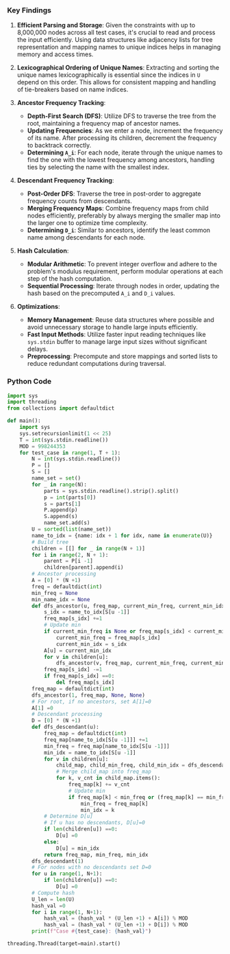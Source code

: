 ### Key Findings

1. **Efficient Parsing and Storage**: Given the constraints with up to 8,000,000 nodes across all test cases, it's crucial to read and process the input efficiently. Using data structures like adjacency lists for tree representation and mapping names to unique indices helps in managing memory and access times.

2. **Lexicographical Ordering of Unique Names**: Extracting and sorting the unique names lexicographically is essential since the indices in `U` depend on this order. This allows for consistent mapping and handling of tie-breakers based on name indices.

3. **Ancestor Frequency Tracking**:
   - **Depth-First Search (DFS)**: Utilize DFS to traverse the tree from the root, maintaining a frequency map of ancestor names.
   - **Updating Frequencies**: As we enter a node, increment the frequency of its name. After processing its children, decrement the frequency to backtrack correctly.
   - **Determining `A_i`**: For each node, iterate through the unique names to find the one with the lowest frequency among ancestors, handling ties by selecting the name with the smallest index.

4. **Descendant Frequency Tracking**:
   - **Post-Order DFS**: Traverse the tree in post-order to aggregate frequency counts from descendants.
   - **Merging Frequency Maps**: Combine frequency maps from child nodes efficiently, preferably by always merging the smaller map into the larger one to optimize time complexity.
   - **Determining `D_i`**: Similar to ancestors, identify the least common name among descendants for each node.

5. **Hash Calculation**:
   - **Modular Arithmetic**: To prevent integer overflow and adhere to the problem's modulus requirement, perform modular operations at each step of the hash computation.
   - **Sequential Processing**: Iterate through nodes in order, updating the hash based on the precomputed `A_i` and `D_i` values.

6. **Optimizations**:
   - **Memory Management**: Reuse data structures where possible and avoid unnecessary storage to handle large inputs efficiently.
   - **Fast Input Methods**: Utilize faster input reading techniques like `sys.stdin` buffer to manage large input sizes without significant delays.
   - **Preprocessing**: Precompute and store mappings and sorted lists to reduce redundant computations during traversal.

### Python Code

```python
import sys
import threading
from collections import defaultdict

def main():
    import sys
    sys.setrecursionlimit(1 << 25)
    T = int(sys.stdin.readline())
    MOD = 998244353
    for test_case in range(1, T + 1):
        N = int(sys.stdin.readline())
        P = []
        S = []
        name_set = set()
        for _ in range(N):
            parts = sys.stdin.readline().strip().split()
            p = int(parts[0])
            s = parts[1]
            P.append(p)
            S.append(s)
            name_set.add(s)
        U = sorted(list(name_set))
        name_to_idx = {name: idx + 1 for idx, name in enumerate(U)}
        # Build tree
        children = [[] for _ in range(N + 1)]
        for i in range(2, N + 1):
            parent = P[i -1]
            children[parent].append(i)
        # Ancestor processing
        A = [0] * (N +1)
        freq = defaultdict(int)
        min_freq = None
        min_name_idx = None
        def dfs_ancestor(u, freq_map, current_min_freq, current_min_idx):
            s_idx = name_to_idx[S[u -1]]
            freq_map[s_idx] +=1
            # Update min
            if current_min_freq is None or freq_map[s_idx] < current_min_freq or (freq_map[s_idx] == current_min_freq and s_idx < current_min_idx):
                current_min_freq = freq_map[s_idx]
                current_min_idx = s_idx
            A[u] = current_min_idx
            for v in children[u]:
                dfs_ancestor(v, freq_map, current_min_freq, current_min_idx)
            freq_map[s_idx] -=1
            if freq_map[s_idx] ==0:
                del freq_map[s_idx]
        freq_map = defaultdict(int)
        dfs_ancestor(1, freq_map, None, None)
        # For root, if no ancestors, set A[1]=0
        A[1] =0
        # Descendant processing
        D = [0] * (N +1)
        def dfs_descendant(u):
            freq_map = defaultdict(int)
            freq_map[name_to_idx[S[u -1]]] +=1
            min_freq = freq_map[name_to_idx[S[u -1]]]
            min_idx = name_to_idx[S[u -1]]
            for v in children[u]:
                child_map, child_min_freq, child_min_idx = dfs_descendant(v)
                # Merge child_map into freq_map
                for k, v_cnt in child_map.items():
                    freq_map[k] += v_cnt
                    # Update min
                    if freq_map[k] < min_freq or (freq_map[k] == min_freq and k < min_idx):
                        min_freq = freq_map[k]
                        min_idx = k
            # Determine D[u]
            # If u has no descendants, D[u]=0
            if len(children[u]) ==0:
                D[u] =0
            else:
                D[u] = min_idx
            return freq_map, min_freq, min_idx
        dfs_descendant(1)
        # For nodes with no descendants set D=0
        for u in range(1, N+1):
            if len(children[u]) ==0:
                D[u] =0
        # Compute hash
        U_len = len(U)
        hash_val =0
        for i in range(1, N+1):
            hash_val = (hash_val * (U_len +1) + A[i]) % MOD
            hash_val = (hash_val * (U_len +1) + D[i]) % MOD
        print(f"Case #{test_case}: {hash_val}")

threading.Thread(target=main).start()
```